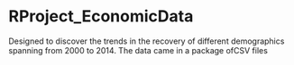 # RProject_EconomicData
Designed to discover the trends in the recovery of different demographics spanning from 2000 to  2014. 
The data came in a package ofCSV files

